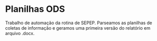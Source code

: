# Planilhas ODS

Trabalho de automação da rotina de SEPEP. Parseamos as planilhas de coletas de informação e geramos uma primeira versão do relatório em arquivo .docx.
